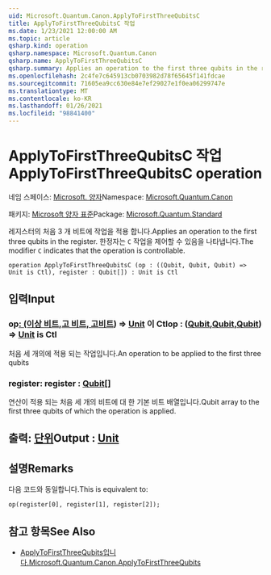 ```yaml
---
uid: Microsoft.Quantum.Canon.ApplyToFirstThreeQubitsC
title: ApplyToFirstThreeQubitsC 작업
ms.date: 1/23/2021 12:00:00 AM
ms.topic: article
qsharp.kind: operation
qsharp.namespace: Microsoft.Quantum.Canon
qsharp.name: ApplyToFirstThreeQubitsC
qsharp.summary: Applies an operation to the first three qubits in the register. The modifier `C` indicates that the operation is controllable.
ms.openlocfilehash: 2c4fe7c645913cb0703982d78f65645f141fdcae
ms.sourcegitcommit: 71605ea9cc630e84e7ef29027e1f0ea06299747e
ms.translationtype: MT
ms.contentlocale: ko-KR
ms.lasthandoff: 01/26/2021
ms.locfileid: "98841400"
---
```

# <a name="applytofirstthreequbitsc-operation"></a><span data-ttu-id="554f4-102">ApplyToFirstThreeQubitsC 작업</span><span class="sxs-lookup"><span data-stu-id="554f4-102">ApplyToFirstThreeQubitsC operation</span></span>

<span data-ttu-id="554f4-103">네임 스페이스: [Microsoft. 양자](xref:Microsoft.Quantum.Canon)</span><span class="sxs-lookup"><span data-stu-id="554f4-103">Namespace: [Microsoft.Quantum.Canon](xref:Microsoft.Quantum.Canon)</span></span>

<span data-ttu-id="554f4-104">패키지: [Microsoft 양자 표준](https://nuget.org/packages/Microsoft.Quantum.Standard)</span><span class="sxs-lookup"><span data-stu-id="554f4-104">Package: [Microsoft.Quantum.Standard](https://nuget.org/packages/Microsoft.Quantum.Standard)</span></span>


<span data-ttu-id="554f4-105">레지스터의 처음 3 개 비트에 작업을 적용 합니다.</span><span class="sxs-lookup"><span data-stu-id="554f4-105">Applies an operation to the first three qubits in the register.</span></span>
<span data-ttu-id="554f4-106">한정자는 `C` 작업을 제어할 수 있음을 나타냅니다.</span><span class="sxs-lookup"><span data-stu-id="554f4-106">The modifier `C` indicates that the operation is controllable.</span></span>

```qsharp
operation ApplyToFirstThreeQubitsC (op : ((Qubit, Qubit, Qubit) => Unit is Ctl), register : Qubit[]) : Unit is Ctl
```


## <a name="input"></a><span data-ttu-id="554f4-107">입력</span><span class="sxs-lookup"><span data-stu-id="554f4-107">Input</span></span>

### <a name="op--qubitqubitqubit--unit--is-ctl"></a><span data-ttu-id="554f4-108">op[: (이상 비트](xref:microsoft.quantum.lang-ref.qubit),[고 비트, 고](xref:microsoft.quantum.lang-ref.qubit)[비트](xref:microsoft.quantum.lang-ref.qubit)) => [Unit](xref:microsoft.quantum.lang-ref.unit) 이 Ctl</span><span class="sxs-lookup"><span data-stu-id="554f4-108">op : ([Qubit](xref:microsoft.quantum.lang-ref.qubit),[Qubit](xref:microsoft.quantum.lang-ref.qubit),[Qubit](xref:microsoft.quantum.lang-ref.qubit)) => [Unit](xref:microsoft.quantum.lang-ref.unit)  is Ctl</span></span>

<span data-ttu-id="554f4-109">처음 세 개의에 적용 되는 작업입니다.</span><span class="sxs-lookup"><span data-stu-id="554f4-109">An operation to be applied to the first three qubits</span></span>


### <a name="register--qubit"></a><span data-ttu-id="554f4-110">register: [](xref:microsoft.quantum.lang-ref.qubit)</span><span class="sxs-lookup"><span data-stu-id="554f4-110">register : [Qubit](xref:microsoft.quantum.lang-ref.qubit)[]</span></span>

<span data-ttu-id="554f4-111">연산이 적용 되는 처음 세 개의 비트에 대 한 기본 비트 배열입니다.</span><span class="sxs-lookup"><span data-stu-id="554f4-111">Qubit array to the first three qubits of which the operation is applied.</span></span>



## <a name="output--unit"></a><span data-ttu-id="554f4-112">출력: [단위](xref:microsoft.quantum.lang-ref.unit)</span><span class="sxs-lookup"><span data-stu-id="554f4-112">Output : [Unit](xref:microsoft.quantum.lang-ref.unit)</span></span>



## <a name="remarks"></a><span data-ttu-id="554f4-113">설명</span><span class="sxs-lookup"><span data-stu-id="554f4-113">Remarks</span></span>

<span data-ttu-id="554f4-114">다음 코드와 동일합니다.</span><span class="sxs-lookup"><span data-stu-id="554f4-114">This is equivalent to:</span></span>

```qsharp
op(register[0], register[1], register[2]);
```

## <a name="see-also"></a><span data-ttu-id="554f4-115">참고 항목</span><span class="sxs-lookup"><span data-stu-id="554f4-115">See Also</span></span>

- [<span data-ttu-id="554f4-116">ApplyToFirstThreeQubits입니다.</span><span class="sxs-lookup"><span data-stu-id="554f4-116">Microsoft.Quantum.Canon.ApplyToFirstThreeQubits</span></span>](xref:Microsoft.Quantum.Canon.ApplyToFirstThreeQubits)